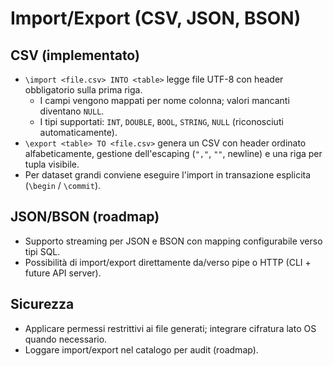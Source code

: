 # Import/Export (CSV, JSON, BSON)

## CSV (implementato)
- `\import <file.csv> INTO <table>` legge file UTF-8 con header obbligatorio sulla prima riga.
  - I campi vengono mappati per nome colonna; valori mancanti diventano `NULL`.
  - I tipi supportati: `INT`, `DOUBLE`, `BOOL`, `STRING`, `NULL` (riconosciuti automaticamente).
- `\export <table> TO <file.csv>` genera un CSV con header ordinato alfabeticamente, gestione dell'escaping (`","`, `""`, newline) e una riga per tupla visibile.
- Per dataset grandi conviene eseguire l'import in transazione esplicita (`\begin` / `\commit`).

## JSON/BSON (roadmap)
- Supporto streaming per JSON e BSON con mapping configurabile verso tipi SQL.
- Possibilità di import/export direttamente da/verso pipe o HTTP (CLI + future API server).

## Sicurezza
- Applicare permessi restrittivi ai file generati; integrare cifratura lato OS quando necessario.
- Loggare import/export nel catalogo per audit (roadmap).
